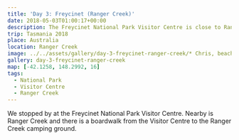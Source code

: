 ```yaml
---
title: 'Day 3: Freycinet (Ranger Creek)'
date: 2018-05-03T01:00:17+00:00
description: The Freycinet National Park Visitor Centre is close to Ranger Creek.
trip: Tasmania 2018
place: Australia
location: Ranger Creek
image: ../../assets/gallery/day-3-freycinet-ranger-creek/* Chris, beach.jpeg
gallery: day-3-freycinet-ranger-creek
map: [-42.1258, 148.2992, 16]
tags:
  - National Park
  - Visitor Centre
  - Ranger Creek
---
```


We stopped by at the Freycinet National Park Visitor Centre. Nearby is Ranger Creek and there is a boardwalk from the Visitor Centre to the Ranger Creek camping ground.
